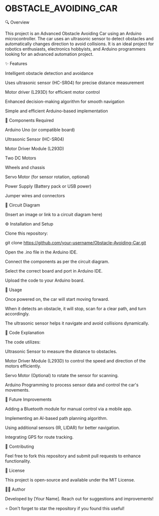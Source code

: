 # OBSTACLE_AVOIDING_CAR
🔍 Overview

This project is an Advanced Obstacle Avoiding Car using an Arduino microcontroller. The car uses an ultrasonic sensor to detect obstacles and automatically changes direction to avoid collisions. It is an ideal project for robotics enthusiasts, electronics hobbyists, and Arduino programmers looking for an advanced automation project.

✨ Features

Intelligent obstacle detection and avoidance

Uses ultrasonic sensor (HC-SR04) for precise distance measurement

Motor driver (L293D) for efficient motor control

Enhanced decision-making algorithm for smooth navigation

Simple and efficient Arduino-based implementation

🔧 Components Required

Arduino Uno (or compatible board)

Ultrasonic Sensor (HC-SR04)

Motor Driver Module (L293D)

Two DC Motors

Wheels and chassis

Servo Motor (for sensor rotation, optional)

Power Supply (Battery pack or USB power)

Jumper wires and connectors

📡 Circuit Diagram

(Insert an image or link to a circuit diagram here)

⚙️ Installation and Setup

Clone this repository:

git clone https://github.com/your-username/Obstacle-Avoiding-Car.git

Open the .ino file in the Arduino IDE.

Connect the components as per the circuit diagram.

Select the correct board and port in Arduino IDE.

Upload the code to your Arduino board.

🚀 Usage

Once powered on, the car will start moving forward.

When it detects an obstacle, it will stop, scan for a clear path, and turn accordingly.

The ultrasonic sensor helps it navigate and avoid collisions dynamically.

📝 Code Explanation

The code utilizes:

Ultrasonic Sensor to measure the distance to obstacles.

Motor Driver Module (L293D) to control the speed and direction of the motors efficiently.

Servo Motor (Optional) to rotate the sensor for scanning.

Arduino Programming to process sensor data and control the car's movements.

🔮 Future Improvements

Adding a Bluetooth module for manual control via a mobile app.

Implementing an AI-based path planning algorithm.

Using additional sensors (IR, LIDAR) for better navigation.

Integrating GPS for route tracking.

🤝 Contributing

Feel free to fork this repository and submit pull requests to enhance functionality.

📜 License

This project is open-source and available under the MIT License.

👨‍💻 Author

Developed by [Your Name]. Reach out for suggestions and improvements!

⭐ Don't forget to star the repository if you found this useful!


